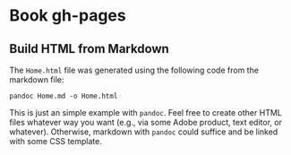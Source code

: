 # Book gh-pages

## Build HTML from Markdown

The `Home.html` file was generated using the following code from the markdown file:

```
pandoc Home.md -o Home.html
```

This is just an simple example with `pandoc`. Feel free to create other HTML files whatever way you want (e.g., via some Adobe product, text editor, or whatever). Otherwise, markdown with `pandoc` could suffice and be linked with some CSS template.
